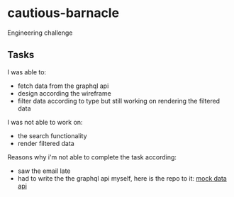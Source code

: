# cautious-barnacle

Engineering challenge

## Tasks

I was able to:

- fetch data from the graphql api
- design according the wireframe
- filter data according to type but still working on rendering the filtered data

I was not able to work on:

- the search functionality
- render filtered data

Reasons why i'm not able to complete the task according:

- saw the email late
- had to write the the graphql api myself, here is the repo to it: [mock data api](https://github.com/tolu-c/refactored-carnival)
  